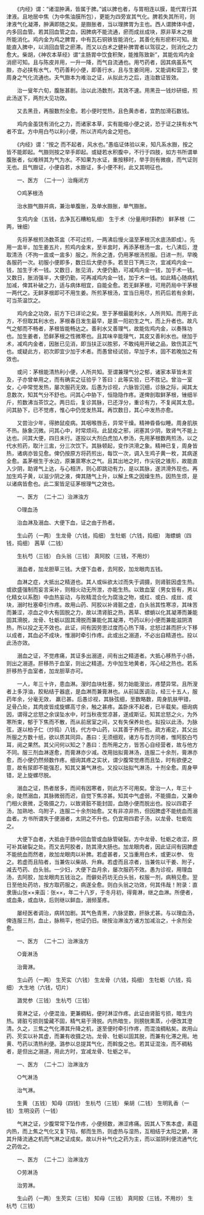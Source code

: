 <!-- { "loadSidebar": true } -->
　　《内经》谓：“诸湿肿满，皆属于脾。”诚以脾也者，与胃相连以膜，能代胃行其津液。且地居中焦（为中焦油膜所包），更能为四旁宣其气化。脾若失其所司，则津液气化凝滞，肿满即随之矣。是臌胀者，当以理脾胃为主也。西人谓脾体中虚，内多回血管。若其回血管之血，因脾病不能流通，瘀而成丝成块，原非草木之根 所能消化。鸡内金为鸡之脾胃，中有瓦石铜铁皆能消化，其善化有形瘀积可知。故能直入脾中，以消回血管之瘀滞。而又以白术之健补脾胃者以驾驭之，则消化之力愈大。柴胡，《神农本草经》谓“主肠胃中饮食积聚，能推陈致新”，其能佐鸡内金消瘀可知。且与陈皮并用，一升一降，而气自流通也。用芍药者，因其病虽系气臌，亦必挟有水气，芍药善利小便，即善行水，且与生姜同用，又能调和营卫，使周身之气化流通也。夫气臌本为难治之证，从拟此方之后，连治数证皆效。

　　治一叟年六旬，腹胀甚剧。治以此汤数剂，其效不速。用黑丑一钱炒研细，煎此汤送下，两剂大见功效。

　　又去黑丑，再服数剂全愈。若小便时觉热，且色黄赤者，宜酌加滑石数钱。

　　鸡内金虽饶有消化之力，而诸家本草，实有能缩小便之说，恐于证之挟有水气者不宜。方中用白芍以利小便，所以济鸡内金之短也。

　　《内经》谓：“按之 而不起者，风水也。”愚临证体验以来，知凡系水臌，按之皆不能即起。气臌则按之举手即起。或疑若水积腹中，不行于四肢，如方书所谓单腹胀者，似难辨其为气为水。不知果为水证，重按移时，举手则有微痕，而气证则无也。且气臌证，小便自若，水臌证，多小便不利，此又其明征也。

　　一、医方　（二十一）治癃闭方

　　○鸡茅根汤

　　治水臌气臌并病，兼治单腹胀，及单水臌胀，单气臌胀。

　　生鸡内金（五钱，去净瓦石糟粕轧细） 生于术（分量用时斟酌） 鲜茅根（二两，锉细）

　　先将茅根煎汤数茶盅（不可过煎，一两沸后慢火温至茅根沉水底汤即成）。先用一盅半，加生姜五片，煎鸡内金末，至半盅时，再添茅根汤一盅，七八沸后，澄取清汤（不拘一盅或一盅多）服之。所余之渣，仍用茅根汤煎服。日进一剂，早晚各服药一次。初服小便即多，数日后大便亦多。若至日下两三次，宜减鸡内金一钱，加生于术一钱。又数日，胀见消，大便仍勤，可减鸡内金一钱，加于术一钱。又数日，胀消强半，大便仍勤，可再减鸡内金一钱，加于术一钱。如此精心随病机加减，俾其补破之力，适与病体相宜，自能全愈。若无鲜茅根，可用药局中干茅根一两代之。无鲜茅根即可不用生姜。所煎茅根汤，宜当日用尽，煎药后若有余剩，可当茶温饮之。

　　鸡内金之功效，前方下已详论之矣。至于茅根最能利水，人所共知。而用于此方，不但取其利水也，茅根春日发生最早，是禀一阳初生之气，而上升者也。故凡气之郁而不畅者，茅根皆能畅达之。善利水又善理气，故能佐鸡内金，以奏殊功也。加生姜者，恐鲜茅根之性微寒也。且其味辛能理气，其皮又善利水也。继加于术，减鸡内金者，因胀已见消，即当扶正以胜邪，不敢纯用开破之品，致伤其正气也。或疑此方，初次即宜少加于术者。而愚曾经试验，早加于术，固不若晚加之有效也。

　　或问：茅根能清热利小便，人所共知。至谓兼理气分之郁，诸家本草皆未言及，子亦曾单用之，而有确实之征验乎？答曰：此等实验，已不胜记。曾治一室女，心中常觉发热，屡次服药无效。后愚为诊视，六脉皆沉细，诊脉之际，闻其太息数次，知其气分不舒也。问其心中胁下，恒隐隐作疼。遂俾剖取鲜茅根，锉细半斤，煎数沸当茶饮之。两日后，复诊其脉，已还浮分，重诊有力，不复闻其太息。问其胁下，已不觉疼，惟心中仍觉发热耳。再饮数日，其心中发热亦愈。

　　又尝治少年，得肺鼠疫病。其咽喉唇舌，异常干燥。精神昏昏似睡。周身肌肤不热。脉象沉微。问其心中，时常烦闷。此鼠疫之邪，闭塞其少阴，致肾气不能上达也。问其大便，四日未行。遂投以大剂白虎加人参汤，先用茅根数两煎汤，以之代水煎药，取汁三盅，分三次饮下。其脉顿起，变作洪滑之象。精神已复，周身皆热，诸病亦皆见愈。俾仍按原方将药煎出，每饮一次，调入生鸡子黄一枚，其病遂全愈。盖茅根生于水边，原兼禀寒水之气。且其出地之时，作尖锐之锥形，故能直入少阴，助肾气上达，与心相济，则心即跳动有力，是以其脉，遂洪滑外现也。再加生鸡子黄，以滋少阴之液，俾其随气上升，以解上焦之因燥生热，因热生烦，是以诸病皆愈也。此二案皆足征茅根理气之效也。

　　一、医方　（二十二）治淋浊方

　　○理血汤

　　治血淋及溺血、大便下血，证之由于热者。

　　生山药（一两） 生龙骨（六钱，捣细） 生牡蛎（六钱，捣细） 海螵蛸（四钱，捣细） 茜草（二钱）

　　生杭芍（三钱） 白头翁（三钱） 真阿胶（三钱，不用炒）

　　溺血者，加龙胆草三钱。大便下血者，去阿胶，加龙眼肉五钱。

　　血淋之症，大抵出之精道也。其人或纵欲太过而失于调摄，则肾脏因虚生热。或欲盛强制而妄言采补，则相火动无所泄，亦能生热。以致血室（男女皆有，男以化精女以系胞）中血热妄动，与败精混合化为腐浊之物，或红、或白、成丝、成块，溺时杜塞牵引作疼。故用山药、阿胶以补肾脏之虚，白头翁其性寒凉，其味苦而兼涩，凉血之中大有固脱之力，故以清肾脏之热，茜草、螵蛸以化其凝滞而兼能固其滑脱，龙骨、牡蛎以固其滑脱而兼能化其凝滞，芍药以利小便而兼能滋阴清热，所以投之无不效也。此证，间有因劳思过度而心热下降，忿怒过甚而肝火下移以成者，其血必不成块，惟溺时牵引作疼。此或出之溺道，不必出自精道也。投以此汤亦效。

　　溺血之证，不觉疼痛，其证多出溺道，间有出之精道者。大抵心移热于小肠，则出之溺道。肝移热于血室，则出之精道。方中加生地黄者，泻心经之热也。若系肝移热于血室者，加龙胆草亦可。

　　一人，年三十许，患血淋。溲时血块杜塞，努力始能溲出，疼楚异常。且所溲者上多浮油，胶粘结于器底，是血淋而兼膏淋也。从前延医调治，经三十五人，服药年余，分毫无效， 羸已甚。后愚诊视，其脉弦细，至数略数，周身肌肤甲错，足骨凸处，其肉皮皆成旋螺高寸余，触之甚疼。盖卧床不起者，已半载矣。细询病因，谓得之忿怒之余误坠水中，时当秋夜觉凉甚，遂成斯证。知其忿怒之火，为外寒所束，郁于下焦而不散，而从前居室之间，又有失保养处也。拟投以此汤，为脉弦，遂以柏子仁（炒捣）八钱，代方中山药，以其善于养肝也。疏方甫定，其父出所服之方数十纸，欲以质其同异。愚曰：无须细观，诸方与吾方同者，惟阿胶白芍耳，阅之果然。其父问何以知之？愚曰：吾所用之方，皆苦心自经营者，故与他方不同。服三剂血淋遂愈，而膏淋亦少减。改用拙拟膏淋汤，连服二十余剂，膏淋亦愈，而小便仍然频数作疼。细询其疼之实状，谓少腹常觉疼而且坠，时有欲便之意，故有尿即不能强忍，知其又兼气淋也。又投以拙拟气淋汤，十剂全愈。周身甲错，足上旋螺尽脱。

　　溺血之证，热者居多，而间有因寒者，则此方不可用矣。曾治一人，年三十余，陡然溺血，其脉微弱而迟，自觉下焦凉甚。知其中气虚弱，不能摄血，又兼命门相火衰微，乏吸摄之力，以致肾脏不能封固，血随小便而脱出也。投以四君子汤，加熟地、乌附子，连服二十余剂始愈。又有非凉非热，但因脾虚不能统血而溺血者。方书所谓失于便溺者，太阴之不升也。仍宜用四君子汤，以龙骨、牡蛎佐之。

　　大便下血者，大抵由于肠中回血管或血脉管破裂。方中龙骨、牡蛎之收涩，原可补其破裂之处。而又去阿胶者，防其滑大肠也。加龙眼肉者，因此证间有因脾虚不能统血而然者，故加龙眼肉以补脾。若虚甚者，又当重用白术，或更以参、 佐之。若虚而且陷者，当兼佐以柴胡、升麻。若虚而且凉者，当兼佐以干姜、附子，减去芍药、白头翁。一少妇，大便下血月余，屡次服药不效。愚为诊视，用理血汤，去阿胶，加龙眼肉五钱治之。而僻处药坊无白头翁，权服一剂，病稍见愈。翌日至他处药坊，按方取药服之，病遂全愈。则白头翁之功效，何其伟哉！附录：直隶唐山张××来函：张××，年二十八岁，于冬月初，得膏淋，继之血淋。所便者，或血条，或血块，后则继以鲜血，溺频茎疼。

　　屡经医者调治，病转加剧。其气色青黑，六脉坚数，肝脉尤甚。与以理血汤，俾连服三剂，血止，脉稍平，他证仍旧。继按治淋浊方诸方加减治之，十余剂全愈。

　　一、医方　（二十二）治淋浊方

　　○膏淋汤

　　治膏淋。

　　生山药（一两） 生芡实（六钱） 生龙骨（六钱，捣细） 生牡蛎（六钱，捣细） 大生地（六钱，切片）

　　潞党参（三钱） 生杭芍（三钱）

　　膏淋之证，小便混浊，更兼稠粘，便时淋涩作疼。此证由肾脏亏损，暗生内热。肾脏亏损则蛰藏不固，精气易于滑脱。内热暗生，则膀胱熏蒸，小便改其澄清。久之，三焦之气化滞其升降之机，遂至便时牵引作疼，而混浊稠粘矣。故用山药、芡实以补其虚，而兼有收摄之功。龙骨、牡蛎以固其脱，而兼有化滞之用。地黄、芍药以清热利便。潞参以总提其气化，而斡旋之也。若其证混浊，而不稠粘者，是但出之溺道，用此方时，宜减龙骨、牡蛎之半。

　　一、医方　（二十二）治淋浊方

　　○气淋汤

　　治气淋。

　　生黄 （五钱） 知母（四钱） 生杭芍（三钱） 柴胡（二钱） 生明乳香（一钱） 生明没药（一钱）

　　气淋之证，少腹常常下坠作疼，小便频数，淋涩疼痛。因其人下焦本虚，素蕴内热，而上焦之气化又复下陷，郁而生热，则虚热与湿热，互相结于太阳之腑，滞其升降流通之机而气淋之证成矣。故以升补气化之药为主，而以滋阴利便流通气化之药佐之。

　　一、医方　（二十二）治淋浊方

　　○劳淋汤

　　治劳淋。

　　生山药（一两） 生芡实（三钱） 知母（三钱） 真阿胶（三钱，不用炒） 生杭芍（三钱）

